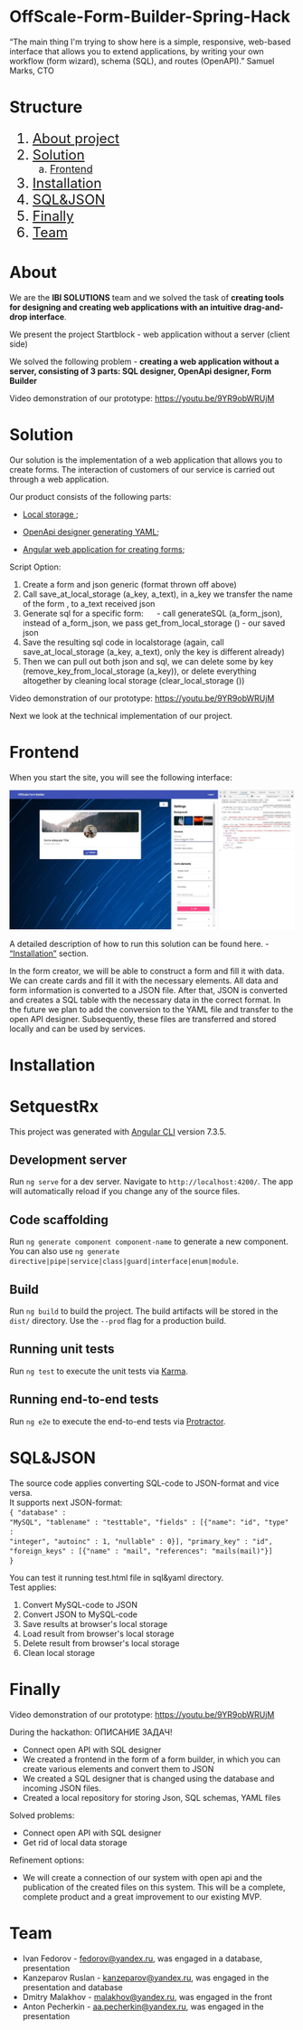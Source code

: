 # OffScale-Form-Builder-Spring-Hack
“The main thing I'm trying to show here is a simple, responsive, web-based interface that allows you to extend applications, by writing your own workflow (form wizard), schema (SQL), and routes (OpenAPI).” Samuel Marks, CTO


# Structure

<ol type="1" style="font-size: x-large;">
  <li> <a href="#about">About project</a>
  <li> <a href="#solution">Solution</a>
<ol type="a" style="font-size: large;">
  <li> <a href="#frontend">Frontend</a>
</ol>
  <li> <a href="#installation">Installation</a>
  <li> <a href="#sql&json">SQL&JSON</a>
  <li> <a href="#finally">Finally</a>
  <li> <a href="#team">Team</a>
</ol>

# About
We are the **IBI SOLUTIONS** team and we solved the task of **creating tools for designing and creating web applications with an intuitive drag-and-drop interface**.

We present the project Startblock - web application without a server (client side)

We solved the following problem - **creating a web application without a server, consisting of 3 parts: SQL designer, OpenApi designer, Form Builder**

Video demonstration of our prototype: https://youtu.be/9YR9obWRUjM

# Solution

Our solution is the implementation of a web application that allows you to create forms. The interaction of customers of our service is carried out through a web application.

Our product consists of the following parts:

* <a href="https://github.com/Hennessy811/OffScale-Form-Builder-Spring-Hack/blob/master/sql%26yaml/localstorage.js">Local storage </a>;

* <a href="https://github.com/Hennessy811/OffScale-Form-Builder-Spring-Hack/blob/master/sql%26yaml/sql_yaml_generator.js">OpenApi designer generating YAML</a>;

* <a href="https://github.com/Hennessy811/OffScale-Form-Builder-Spring-Hack/tree/master/src">Angular web application for creating forms</a>;

Script Option:
1. Create a form and json generic (format thrown off above)
2. Call save_at_local_storage (a_key, a_text), in a_key we transfer the name of the form <FORMNAME>, to a_text received json
3. Generate sql for a specific form:
     - call generateSQL (a_form_json), instead of a_form_json, we pass get_from_local_storage (<FORMNAME>) - our saved json
4. Save the resulting sql code in localstorage (again, call save_at_local_storage (a_key, a_text), only the key is different already)
5. Then we can pull out both json and sql, we can delete some by key (remove_key_from_local_storage (a_key)), or delete everything altogether by cleaning local storage (clear_local_storage ())
  
 Video demonstration of our prototype: https://youtu.be/9YR9obWRUjM

Next we look at the technical implementation of our project.

# Frontend

When you start the site, you will see the following interface:

![Screenshot](a49e1022-55a2-4e1c-9c42-322ab7c938a7.jpg)

A detailed description of how to run this solution can be found here. - <a href="#installation">“Installation”</a> section.

In the form creator, we will be able to construct a form and fill it with data.
We can create cards and fill it with the necessary elements.
All data and form information is converted to a JSON file.
After that, JSON is converted and creates a SQL table with the necessary data in the correct format.
In the future we plan to add the conversion to the YAML file and transfer to the open API designer.
Subsequently, these files are transferred and stored locally and can be used by services.

# Installation
# SetquestRx

This project was generated with [Angular CLI](https://github.com/angular/angular-cli) version 7.3.5.

## Development server

Run `ng serve` for a dev server. Navigate to `http://localhost:4200/`. The app will automatically reload if you change any of the source files.

## Code scaffolding

Run `ng generate component component-name` to generate a new component. You can also use `ng generate directive|pipe|service|class|guard|interface|enum|module`.

## Build

Run `ng build` to build the project. The build artifacts will be stored in the `dist/` directory. Use the `--prod` flag for a production build.

## Running unit tests

Run `ng test` to execute the unit tests via [Karma](https://karma-runner.github.io).

## Running end-to-end tests

Run `ng e2e` to execute the end-to-end tests via [Protractor](http://www.protractortest.org/).

# SQL&JSON

The source code applies converting SQL-code to JSON-format and vice versa. </br>
It supports next JSON-format: </br>
<code>{ 
 "database" : "MySQL",
 "tablename" : "testtable", 
 "fields" : [{"name": "id", "type" : "integer", "autoinc" : 1, "nullable" : 0}],
 "primary_key" : "id",
 "foreign_keys" : [{"name" : "mail", "references": "mails(mail)"}]
}</code></br>

You can test it running test.html file in sql&yaml directory. </br>
Test applies:</br>
1. Convert MySQL-code to JSON
2. Convert JSON to MySQL-code
3. Save results at browser's local storage
4. Load result from browser's local storage
5. Delete result from browser's local storage
6. Clean local storage


# Finally

Video demonstration of our prototype: https://youtu.be/9YR9obWRUjM 

During the hackathon:
ОПИСАНИЕ ЗАДАЧ!
- Connect open API with SQL designer
- We created a frontend in the form of a form builder, in which you can create various elements and convert them to JSON
- We created a SQL designer that is changed using the database and incoming JSON files.
- Created a local repository for storing Json, SQL schemas, YAML files

Solved problems:
- Connect open API with SQL designer
- Get rid of local data storage

Refinement options:
- We will create a connection of our system with open api and the publication of the created files on this system. This will be a complete, complete product and a great improvement to our existing MVP.

# Team

- Ivan Fedorov - fedorov@yandex.ru, was engaged in a database, presentation
- Kanzeparov Ruslan - kanzeparov@yandex.ru, was engaged in the presentation and database
- Dmitry Malakhov - malakhov@yandex.ru, was engaged in the front
- Anton Pecherkin - aa.pecherkin@yandex.ru, was engaged in the presentation



